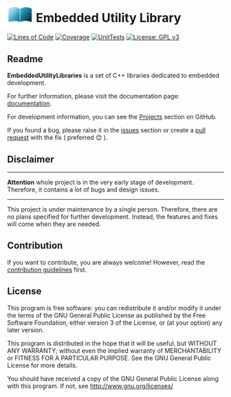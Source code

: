 # <img src="docs/logo.svg" width=60px style="display: block-inline;margin: -6 0"> Embedded Utility Library

[![Lines of Code](https://sonarcloud.io/api/project_badges/measure?project=matgla_EmbeddedUtilityLibraries&metric=ncloc)](https://sonarcloud.io/summary/new_code?id=matgla_EmbeddedUtilityLibraries)
[![Coverage](https://sonarcloud.io/api/project_badges/measure?project=matgla_EmbeddedUtilityLibraries&metric=coverage)](https://sonarcloud.io/summary/new_code?id=matgla_EmbeddedUtilityLibraries)
[![UnitTests](https://github.com/matgla/EmbeddedUtilityLibraries/actions/workflows/ut.yml/badge.svg?branch=master)](https://github.com/matgla/EmbeddedUtilityLibraries/actions/workflows/ut.yml)
[![License: GPL v3](https://img.shields.io/badge/License-GPLv3-blue.svg)](https://www.gnu.org/licenses/gpl-3.0)

## Readme

**EmbeddedUtilityLibraries** is a set of C++ libraries dedicated to embedded development. 

For further information, please visit the documentation page: [documentation](https://matgla.github.io/EmbeddedUtilityLibraries/).

For development information, you can see the [Projects](https://github.com/matgla/EmbeddedUtilityLibraries/projects?type=beta) section on  GitHub. 

If you found a bug, please raise it in the [issues](https://github.com/matgla/EmbeddedUtilityLibraries/issues) section or create a [pull request](https://github.com/matgla/EmbeddedUtilityLibraries/pulls) with the fix ( preferred 😊 ).

## Disclaimer

---

**Attention** whole project is in the very early stage of development. Therefore, it contains a lot of bugs and design issues.

---

This project is under maintenance by a single person. 
Therefore, there are no plans specified for further development. 
Instead, the features and fixes will come when they are needed. 

## Contribution 

If you want to contribute, you are always welcome! However, read the [contribution guidelines](docs/contribution.md) first.

## License

This program is free software: you can redistribute it and/or modify
it under the terms of the GNU General Public License as published by
the Free Software Foundation, either version 3 of the License, or
(at your option) any later version.

This program is distributed in the hope that it will be useful,
but WITHOUT ANY WARRANTY; without even the implied warranty of
MERCHANTABILITY or FITNESS FOR A PARTICULAR PURPOSE.  See the
GNU General Public License for more details.

You should have received a copy of the GNU General Public License
along with this program.  If not, see <http://www.gnu.org/licenses/>
